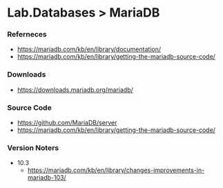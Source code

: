 Lab.Databases > MariaDB
====

### Referneces
* https://mariadb.com/kb/en/library/documentation/
* https://mariadb.com/kb/en/library/getting-the-mariadb-source-code/

### Downloads
* https://downloads.mariadb.org/mariadb/


### Source Code
* https://github.com/MariaDB/server
* https://mariadb.com/kb/en/library/getting-the-mariadb-source-code/



### Version Noters
* 10.3
  * https://mariadb.com/kb/en/library/changes-improvements-in-mariadb-103/

